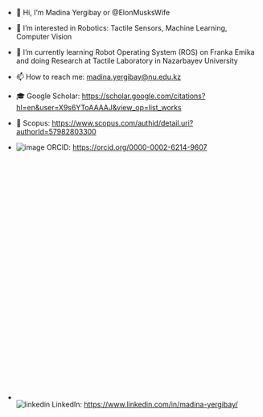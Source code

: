 - 👋 Hi, I’m Madina Yergibay or @ElonMusksWife
- 👀 I’m interested in Robotics: Tactile Sensors, Machine Learning, Computer Vision
- 🌱 I’m currently learning Robot Operating System (ROS) on Franka Emika and doing Research at Tactile Laboratory in Nazarbayev University

- 📫 How to reach me: madina.yergibay@nu.edu.kz
- 🎓 Google Scholar: https://scholar.google.com/citations?hl=en&user=X9s6YToAAAAJ&view_op=list_works
- 👀 Scopus: https://www.scopus.com/authid/detail.uri?authorId=57982803300
- ![image](https://github.com/ElonMusksWife/ElonMusksWife/assets/38093116/e997e2e8-7c32-4ae5-ac99-8e9609b49046)
ORCID: https://orcid.org/0000-0002-6214-9607
- <svg enable-background="new 0 0 10 10" viewBox="0 0 10 10" xmlns="http://www.w3.org/2000/svg"><circle cx="512" cy="512" fill="#0a66c2" r="512"/><path d="m693.1 693.2h-76v-119c0-28.4-.6-64.9-39.6-64.9-39.6 0-45.7 30.9-45.7 62.8v121.1h-76v-244.8h73v33.4h1c10.2-19.2 35-39.5 72-39.5 77 0 91.2 50.7 91.2 116.6zm-323-278.3c-24.5 0-44.1-19.8-44.1-44.1s19.7-44.1 44.1-44.1 44.1 19.8 44.1 44.1-19.8 44.1-44.1 44.1zm38.1 278.3h-76.2v-244.8h76.2zm322.9-437.2h-437.2c-20.9 0-37.9 16.5-37.9 37v439c0 20.4 16.9 37 37.9 37h437.1c20.9 0 38-16.5 38-37v-439c0-20.5-17.1-37-37.9-37z" fill="#fff"/></svg>![linkedin](https://github.com/ElonMusksWife/ElonMusksWife/assets/38093116/dc8689ab-2351-4d55-a689-bba46daf85cd)
LinkedIn: https://www.linkedin.com/in/madina-yergibay/

<!---
ElonMusksWife/ElonMusksWife is a ✨ special ✨ repository because its `README.md` (this file) appears on your GitHub profile.
You can click the Preview link to take a look at your changes.
--->
